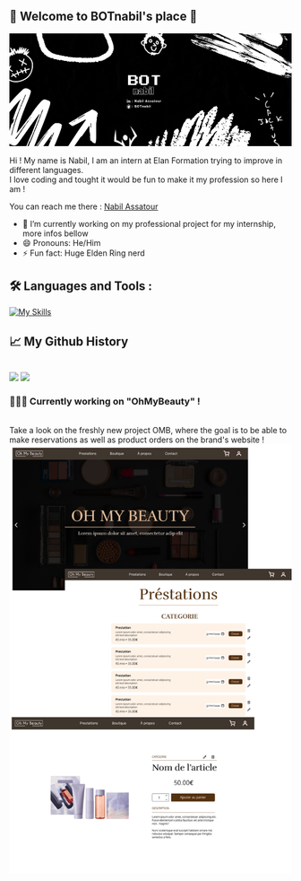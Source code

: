  ## 👋 Welcome to BOTnabil's place 🤖

![alt text](BOT.png)
<!--
**BOTnabil/BOTnabil** is a ✨ _special_ ✨ repository because its `README.md` (this file) appears on your GitHub profile.

Here are some ideas to get you started:

- 🔭 I’m currently working on ...
- 🌱 I’m currently learning ...
- 👯 I’m looking to collaborate on ...
- 🤔 I’m looking for help with ...
- 💬 Ask me about ...
- 📫 How to reach me: ...
- 😄 Pronouns: ...
- ⚡ Fun fact: ...
-->
Hi ! My name is Nabil, I am an intern at Elan Formation trying to improve in different languages. <br> 
I love coding and tought it would be fun to make it my profession so here I am !

You can reach me there : [Nabil Assatour](https://www.linkedin.com/in/nabil-assatour-010196302/)

- 🌱 I’m currently working on my professional project for my internship, more infos bellow
- 😄 Pronouns: He/Him
- ⚡ Fun fact: Huge Elden Ring nerd

## 🛠️ Languages and Tools :  <br> 
[![My Skills](https://skillicons.dev/icons?i=html,css,js,php,mysql,symfony,git,figma,ps,pr)](https://skillicons.dev)
<br>
## 📈 My Github History
<br>
 <img src ="https://github-readme-stats.vercel.app/api?username=BOTnabil&show_icons=true&theme=midnight-purple" height = 200px>
 <img src ="https://github-readme-stats.vercel.app/api/top-langs/?username=BOTnabil&layout=compact&theme=midnight-purple" height = 200px>
<br>
 
### 👨🏻‍💻 Currently working on "OhMyBeauty" !

<br>
Take a look on the freshly new project OMB, where the goal is to be able to make reservations as well as product orders on the brand's website ! <br>
<img src ="OMB MAQUETTE.png">
